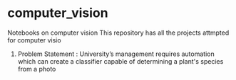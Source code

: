 # computer_vision
Notebooks on computer vision
This repository has all the projects attmpted for computer visio 
1. Problem Statement : University’s management requires automation which can create a classifier capable of 
determining a plant's species from a photo
